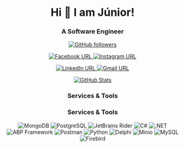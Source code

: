 <h1 align="center"> Hi 👋 I am Júnior!</h1>

<h3 align="center">A Software Engineer</h3>

<p align="center">
  <a href="https://github.com/juniortheodoro" target="_blank">
    <img src="https://img.shields.io/github/followers/juniortheodoro?style=social" alt="GitHub followers" />
  </a>
</p>

<p align="center">
  <a href="https://www.facebook.com/junior.atheodoro/" target="_blank">
    <img src="https://img.shields.io/badge/Facebook-Connect-blue?logo=facebook&style=for-the-badge" alt="Facebook URL" />
  </a>
  <a href="https://www.instagram.com/junior.atheodoro/" target="_blank">
    <img src="https://img.shields.io/badge/Instagram-Follow-red?logo=instagram&style=for-the-badge" alt="Instagram URL" />
  </a>
</p>

<p align="center">
  <a href="https://www.linkedin.com/in/juniortheodoro/" target="_blank">
    <img src="https://img.shields.io/badge/LinkedIn-Connect-blue?logo=linkedin&style=for-the-badge" alt="LinkedIn URL" />
  </a>
  <a href="mailto:junior18augusto@gmail.com" target="_blank">
    <img src="https://img.shields.io/badge/Gmail-Contact_Me-white?logo=gmail&style=for-the-badge&logoColor=red" alt="Gmail URL" />
  </a>
</p>

<p align="center">
  <a href="https://github.com/juniortheodoro" target="_blank">
    <img src="https://github-readme-stats.vercel.app/api?username=juniortheodoro&count_private=true&show_icons=true&hide=stars&theme=radical" alt="GitHub Stats" />
  </a>
</p>

<h3 align="center">Services & Tools</h3>

<h3 align="center">Services & Tools</h3>

<p align="center">
  <img src="https://img.shields.io/badge/MongoDB-green?logo=mongodb&style=for-the-badge" alt="MongoDB" />
  <img src="https://img.shields.io/badge/PostgreSQL-blue?logo=postgresql&style=for-the-badge" alt="PostgreSQL" />
  <img src="https://img.shields.io/badge/JetBrains%20Rider-blue?logo=rider&style=for-the-badge" alt="JetBrains Rider" />
  <img src="https://img.shields.io/badge/C%23-purple?logo=c-sharp&style=for-the-badge" alt="C#" />
  <img src="https://img.shields.io/badge/.NET-purple?logo=.net&style=for-the-badge" alt=".NET" />
  <img src="https://img.shields.io/badge/ABP%20Framework-purple?style=for-the-badge" alt="ABP Framework" />
  <img src="https://img.shields.io/badge/Postman-orange?logo=postman&style=for-the-badge" alt="Postman" />
  <img src="https://img.shields.io/badge/Python-yellow?logo=python&style=for-the-badge" alt="Python" />
  <img src="https://img.shields.io/badge/Delphi-red?logo=delphi&style=for-the-badge" alt="Delphi" />
  <img src="https://img.shields.io/badge/Minio-purple?logo=minio&style=for-the-badge" alt="Minio" />
  <img src="https://img.shields.io/badge/MySQL-blue?logo=mysql&style=for-the-badge" alt="MySQL" />
  <img src="https://img.shields.io/badge/Firebird-red?logo=firebird&style=for-the-badge" alt="Firebird" />
</p>
